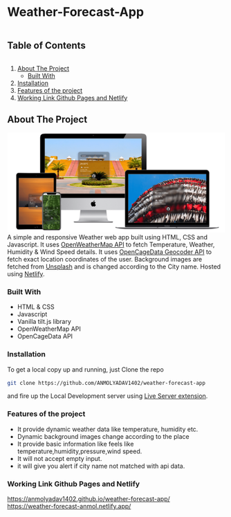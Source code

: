 # Weather-Forecast-App
  <summary><h2 style="display: inline-block">Table of Contents</h2></summary>
  <ol>
    <li>
      <a href="#about-the-project">About The Project</a>
      <ul>
        <li><a href="#built-with">Built With</a></li>
      </ul>
    </li>
    <li><a href="###installation">Installation</a></li>
    <li><a href="###features">Features of the project</a></li>
    <li><a href="###working-link">Working Link Github Pages and Netlify</a></li>
    
  </ol>

## About The Project
<!-- <img src="https://github.com/nagarajpandith/weather-app/blob/main/images/Screenshot%202021-08-29%20at%208.15.21%20PM-min.png"> -->
<img src="https://github.com/ANMOLYADAV1402/weather-forecast-app/blob/main/images/Screenshot%202021-08-29%20at%208.15.21%20PM-min.png">
<!-- https://github.com/ANMOLYADAV1402/weather-forecast-app -->
A simple and responsive Weather web app built using HTML, CSS and Javascript. It uses <a href="https://openweathermap.org/api">OpenWeatherMap API</a> to fetch Temperature, Weather, Humidity & Wind Speed details. It uses <a href="https://opencagedata.com/api">OpenCageData Geocoder API</a> to fetch exact location coordinates of the user. Background images are fetched from <a href="https://source.unsplash.com">Unsplash</a> and is changed according to the City name. Hosted using <a href="https://www.netlify.com">Netlify</a>.

### Built With

* HTML & CSS
* Javascript
* Vanilla tilt.js library
* OpenWeatherMap API
* OpenCageData API

### Installation
To get a local copy up and running, just Clone the repo
   ```sh
   git clone https://github.com/ANMOLYADAV1402/weather-forecast-app
   ```
and fire up the Local Development server using [Live Server extension](https://marketplace.visualstudio.com/items?itemName=ritwickdey.LiveServer).

### Features of the project

* It provide dynamic weather data like temperature, humidity etc.
* Dynamic background images change according to the place
* It provide basic information like feels like temperature,humidity,pressure,wind speed.
* It will not accept empty input.
* it will give you  alert if city name not matched with api  data.


### Working Link Github Pages and Netlify
https://anmolyadav1402.github.io/weather-forecast-app/ <br>
https://weather-forecast-anmol.netlify.app/
